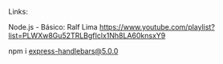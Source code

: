 Links:

Node.js - Básico: Ralf Lima
https://www.youtube.com/playlist?list=PLWXw8Gu52TRLBgfIclx1Nh8LA60knsxY9

npm i express-handlebars@5.0.0
